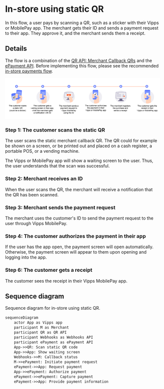 <!-- START_METADATA
---
title: In-store using static QR flow
sidebar_label: In-store using static QR
sidebar_position: 40
hide_table_of_contents: true
pagination_next: null
pagination_prev: null
---
END_METADATA -->

# In-store using static QR

In this flow, a user pays by scanning a QR, such as a sticker with their Vipps or MobilePay app. The merchant gets their ID and sends a payment request to their app. They approve it, and the merchant sends them a receipt.

## Details

The flow is a combination of the
[QR API: Merchant Callback QRs](https://developer.vippsmobilepay.com/docs/APIs/qr-api/vipps-qr-api#merchant-callback-qr-codes)
and the
[ePayment API](https://developer.vippsmobilepay.com/docs/APIs/epayment-api).
Before implementing this flow, please see the recommended [in-store payments flow](../in-store/README.md).

![User scans QR. Merchant gets ID and sends payment. User pays and gets receipt.](images/static_qr_at_pos.png)

### Step 1: The customer scans the static QR

The user scans the static merchant callback QR. The QR could for example be shown on a screen,
or be printed out and placed on a cash register, a portable POS, or a vending machine.

The Vipps or MobilePay app will show a waiting screen to the user. Thus, the user understands that the scan was successful.

### Step 2: Merchant receives an ID

When the user scans the QR, the merchant will receive a notification that the QR has been scanned.

### Step 3: Merchant sends the payment request

The merchant uses the customer's ID to send the payment request to the user through Vipps MobilePay.

### Step 4: The customer authorizes the payment in their app

If the user has the app open, the payment screen will open automatically.
Otherwise, the payment screen will appear to them upon opening and logging into the app.

### Step 6: The customer gets a receipt

The customer sees the receipt in their Vipps MobilePay app.

## Sequence diagram

Sequence diagram for in-store using static QR.

``` mermaid
sequenceDiagram
    actor App as Vipps app
    participant M as Merchant
    participant QR as QR API
    participant Webhooks as Webhooks API
    participant ePayment as ePayment API
    App->>QR: Scan static QR code
    App->>App: Show waiting screen
    Webhooks->>M: Callback status
    M->>ePayment: Initiate payment request
    ePayment->>App: Request payment
    App->>ePayment: Authorize payment
    ePayment->>ePayment: Capture payment
    ePayment->>App: Provide payment information
```
